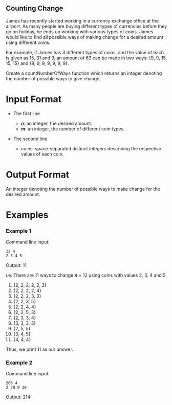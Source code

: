 ## Counting Change

James has recently started working in a currency exchange office at the airport. As many people are buying different types of currencies before they go on holiday, he ends up working with various types of coins. James would like to find all possible ways of making change for a desired amount using different coins.

For example, if James has 3 different types of coins, and the value of each is given as 15, 31 and 9, an amount of 63 can be made in two ways: {9, 9, 15, 15, 15} and {9, 9, 9, 9, 9, 9, 9}.

Create a countNumberOfWays function which returns an integer denoting the number of possible ways to give change.

# Input Format

* The first line
    * ***n***: an integer, the desired amount.
    * ***m***: an integer, the number of different coin types.
    
* The second line
    * coins: space-separated distinct integers describing the respective values of each coin.
    
# Output Format

An integer denoting the number of possible ways to make change for the desired amount.

# Examples

### Example 1

Command line input:
```
12 4
2 3 4 5
```

Output: 11 

i.e. There are 11 ways to change ***n*** = 12 using coins with values 2, 3, 4 and 5.
1. {2, 2, 2, 2, 2, 2}
2. {2, 2, 2, 2, 4}
3. {2, 2, 2, 3, 3}
4. {2, 2, 3, 5}
5. {2, 2, 4, 4}
6. {2, 2, 5, 3}
7. {2, 3, 3, 4}
8. {3, 3, 3, 3}
9. {2, 5, 5}
10. {3, 4, 5}
11. {4, 4, 4}

Thus, we print 11 as our answer.

### Example 2

Command line input:
```
206 4
2 20 9 30
```

Output: 214